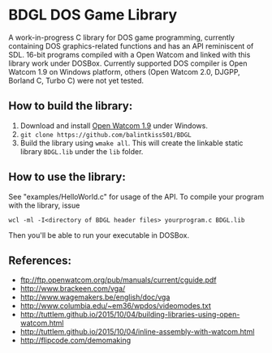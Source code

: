 # BDGL DOS Game Library
A work-in-progress C library for DOS game programming, currently containing DOS graphics-related functions and has an API reminiscent of SDL. 16-bit programs compiled with a Open Watcom and linked with this library work under DOSBox. Currently supported DOS compiler is Open Watcom 1.9 on Windows platform, others (Open Watcom 2.0, DJGPP, Borland C, Turbo C) were not yet tested.

## How to build the library:

1. Download and install [Open Watcom 1.9](ftp://ftp.openwatcom.org/pub/open-watcom-c-win32-1.9.exe) under Windows.
2. `git clone https://github.com/balintkiss501/BDGL`
3. Build the library using `wmake all`. This will create the linkable static library `BDGL.lib` under the `lib` folder.

## How to use the library:

See "examples/HelloWorld.c" for usage of the API. To compile your program with the library, issue

```
wcl -ml -I<directory of BDGL header files> yourprogram.c BDGL.lib
```

Then you'll be able to run your executable in DOSBox.

## References:

* <ftp://ftp.openwatcom.org/pub/manuals/current/cguide.pdf>
* <http://www.brackeen.com/vga/>
* <http://www.wagemakers.be/english/doc/vga>
* <http://www.columbia.edu/~em36/wpdos/videomodes.txt>
* <http://tuttlem.github.io/2015/10/04/building-libraries-using-open-watcom.html>
* <http://tuttlem.github.io/2015/10/04/inline-assembly-with-watcom.html>
* <http://flipcode.com/demomaking>
